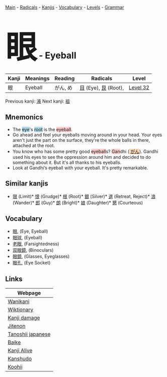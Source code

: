 <style> bigfont {font-size: 100px}</style>
[Main](../index.md) -
[Radicals](../radicals.md) -
[Kanjis](../kanjis.md) -
[Vocabulary](../vocabulary.md) -
[Levels](../levels.md) -
[Grammar](../grammar.md)
# <bigfont> 眼</bigfont> - Eyeball 

| Kanji | Meanings | Reading | Radicals | Level |
| --- | --- | --- | --- | --- |
| 眼 | Eyeball | がん, め | [目](../radicals/目.md) (Eye), [艮](../radicals/艮.md) (Root),  | [Level 32](../levels/wk_level32.md) |

Previous kanji: [液](液.md) Next kanji: [祖](祖.md) 

## Mnemonics
 * The <span style="background-color:#ADD8E6"> eye</span>'s <span style="background-color:#ADD8E6"> root</span> is the <span style="background-color:#ffcccb"> eyeball</span>.
* Go ahead and feel your eyeballs moving around in your head. Your eyes aren't just the part on the surface, they're the whole balls in there, attached at the root.
* You know who has some pretty good <span style="background-color:#ffcccb"> eyeball</span>s? <span style="background-color:#ffcccb"> Gan</span>dhi (<span style="background-color:#fed8b1"> [がん](https://jisho.org/search/がん)</span>). Gandhi used his eyes to see the oppression around him and decided to do something about it. But it's all thanks to his eyeballs.
* Look at Gandhi’s eyeball with your eyeball. It's pretty remarkable.


## Similar kanjis
 * [限](限.md) (Limit)* [恨](恨.md) (Grudge)* [根](根.md) (Root)* [銀](銀.md) (Silver)* [退](退.md) (Retreat, Reject)* [浪](浪.md) (Wander)* [郎](郎.md) (Guy)* [朗](朗.md) (Bright)* [娘](娘.md) (Daughter)* [懇](懇.md) (Courteous)


## Vocabulary
 * [眼](../vocabulary/眼.md), (Eye, Eyeball)
* [眼球](../vocabulary/眼.md), (Eyeball)
* [老眼](../vocabulary/眼.md), (Farsightedness)
* [双眼鏡](../vocabulary/眼.md), (Binoculars)
* [眼鏡](../vocabulary/眼.md), (Glasses, Eyeglasses)
* [眼孔](../vocabulary/眼.md), (Eye Socket)



## Links 

| Webpage |
| --- |
| [Wanikani          ](https://www.wanikani.com/kanji/眼) |
| [Wiktionary        ](https://en.wiktionary.org/wiki/眼) |
| [Kanji damage      ](http://www.kanjidamage.com/kanji/search?utf8=✓&q=眼) |
| [Jitenon           ](https://jitenon.com/kanji/眼) |
| [Tanoshii japanese ](https://www.tanoshiijapanese.com/dictionary/kanji.cfm?k=眼) |
| [Baike             ](https://baike.baidu.com/item/眼) |
| [Kanji Alive       ](https://app.kanjialive.com/眼) |
| [Kanshudo          ](https://www.kanshudo.com/searchmn?q=眼) |
| [Koohii            ](https://kanji.koohii.com/study/kanji/眼) |
